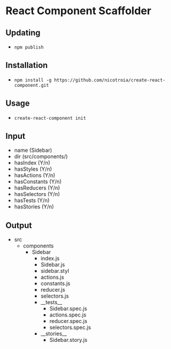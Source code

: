 # React Component Scaffolder

## Updating
  - `npm publish`

## Installation 
  - `npm install -g https://github.com/nicotroia/create-react-component.git`

## Usage
  - `create-react-component init`

## Input
 - name (Sidebar)
 - dir (src/components/)
 - hasIndex (Y/n)
 - hasStyles (Y/n)
 - hasActions (Y/n)
 - hasConstants (Y/n)
 - hasReducers (Y/n)
 - hasSelectors (Y/n)
 - hasTests (Y/n)
 - hasStories (Y/n)

## Output
  - src
    - components
      - Sidebar
        - index.js
        - Sidebar.js
        - sidebar.styl
        - actions.js
        - constants.js
        - reducer.js
        - selectors.js
        - \_\_tests\_\_
          - Sidebar.spec.js
          - actions.spec.js
          - reducer.spec.js
          - selectors.spec.js
        - \_\_stories\_\_
          - Sidebar.story.js
